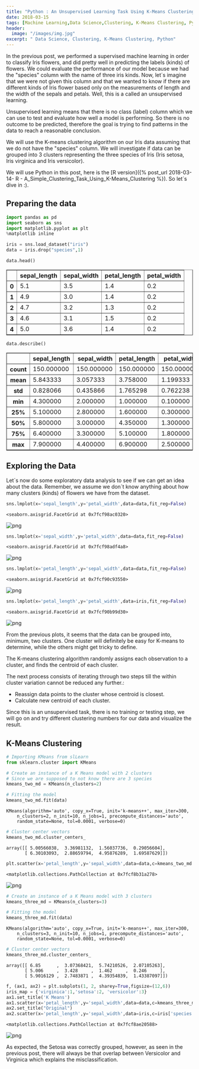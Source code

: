 ```yaml
---
title: "Python : An Unsupervised Learning Task Using K-Means Clustering"
date: 2018-03-15
tags: [Machine Learning,Data Science,Clustering, K-Means Clustering, Python]
header:
  image: "/images/img.jpg"
excerpt: " Data Science, Clustering, K-Means Clustering, Python"
---
```


In the previous post, we performed a supervised machine learning in order to classify Iris flowers, and did pretty well in predicting the labels (kinds) of flowers. We could evaluate the performance of our model because we had the "species" column with the name of three iris kinds. Now, let´s imagine that we were not given this column and that we wanted to know if there are different kinds of Iris flower based only on the measurements of length and the width of the sepals and petals. Well, this is a called an unsupervised learning.

Unsupervised learning means that there is no class (label) column which we can use to test and evaluate how well a model is performing. So there is no outcome to be predicted, therefore the goal is trying to find patterns in the data to reach a reasonable conclusion.

We will use the K-means clustering algorithm on our Iris data assuming that we do not have the "species" column. We will investigate if data can be grouped into 3 clusters representing the three species of Iris (Iris setosa, Iris virginica and Iris versicolor).


We will use Python in this post, here is the [R version]({% post_url 2018-03-14- R - A_Simple_Clustering_Task_Using_K-Means_Clustering %}). So let´s dive in :).

## Preparing the data


```python
import pandas as pd
import seaborn as sns
import matplotlib.pyplot as plt
%matplotlib inline
```


```python
iris = sns.load_dataset("iris")
data = iris.drop("species",1)
```


```python
data.head()
```




<div>
<style>
    .dataframe thead tr:only-child th {
        text-align: right;
    }

    .dataframe thead th {
        text-align: left;
    }

    .dataframe tbody tr th {
        vertical-align: top;
    }
</style>
<table border="1" class="dataframe">
  <thead>
    <tr style="text-align: right;">
      <th></th>
      <th>sepal_length</th>
      <th>sepal_width</th>
      <th>petal_length</th>
      <th>petal_width</th>
    </tr>
  </thead>
  <tbody>
    <tr>
      <th>0</th>
      <td>5.1</td>
      <td>3.5</td>
      <td>1.4</td>
      <td>0.2</td>
    </tr>
    <tr>
      <th>1</th>
      <td>4.9</td>
      <td>3.0</td>
      <td>1.4</td>
      <td>0.2</td>
    </tr>
    <tr>
      <th>2</th>
      <td>4.7</td>
      <td>3.2</td>
      <td>1.3</td>
      <td>0.2</td>
    </tr>
    <tr>
      <th>3</th>
      <td>4.6</td>
      <td>3.1</td>
      <td>1.5</td>
      <td>0.2</td>
    </tr>
    <tr>
      <th>4</th>
      <td>5.0</td>
      <td>3.6</td>
      <td>1.4</td>
      <td>0.2</td>
    </tr>
  </tbody>
</table>
</div>




```python
data.describe()
```




<div>
<style>
    .dataframe thead tr:only-child th {
        text-align: right;
    }

    .dataframe thead th {
        text-align: left;
    }

    .dataframe tbody tr th {
        vertical-align: top;
    }
</style>
<table border="1" class="dataframe">
  <thead>
    <tr style="text-align: right;">
      <th></th>
      <th>sepal_length</th>
      <th>sepal_width</th>
      <th>petal_length</th>
      <th>petal_width</th>
    </tr>
  </thead>
  <tbody>
    <tr>
      <th>count</th>
      <td>150.000000</td>
      <td>150.000000</td>
      <td>150.000000</td>
      <td>150.000000</td>
    </tr>
    <tr>
      <th>mean</th>
      <td>5.843333</td>
      <td>3.057333</td>
      <td>3.758000</td>
      <td>1.199333</td>
    </tr>
    <tr>
      <th>std</th>
      <td>0.828066</td>
      <td>0.435866</td>
      <td>1.765298</td>
      <td>0.762238</td>
    </tr>
    <tr>
      <th>min</th>
      <td>4.300000</td>
      <td>2.000000</td>
      <td>1.000000</td>
      <td>0.100000</td>
    </tr>
    <tr>
      <th>25%</th>
      <td>5.100000</td>
      <td>2.800000</td>
      <td>1.600000</td>
      <td>0.300000</td>
    </tr>
    <tr>
      <th>50%</th>
      <td>5.800000</td>
      <td>3.000000</td>
      <td>4.350000</td>
      <td>1.300000</td>
    </tr>
    <tr>
      <th>75%</th>
      <td>6.400000</td>
      <td>3.300000</td>
      <td>5.100000</td>
      <td>1.800000</td>
    </tr>
    <tr>
      <th>max</th>
      <td>7.900000</td>
      <td>4.400000</td>
      <td>6.900000</td>
      <td>2.500000</td>
    </tr>
  </tbody>
</table>
</div>



## Exploring the Data

Let´s now do some exploratory data analysis to see if we can get an idea about the data. Remember, we assume we don´t know anything about how many clusters (kinds) of flowers we have from the dataset.


```python
sns.lmplot(x='sepal_length',y='petal_width',data=data,fit_reg=False)
```




    <seaborn.axisgrid.FacetGrid at 0x7fcf98ac0320>




![png](/images/KMeansClustering/output_11_1.png)



```python
sns.lmplot(x='sepal_width',y='petal_width',data=data,fit_reg=False)
```




    <seaborn.axisgrid.FacetGrid at 0x7fcf98adf4a8>




![png](/images/KMeansClustering/output_12_1.png)



```python
sns.lmplot(x='petal_length',y='sepal_width',data=data,fit_reg=False)
```




    <seaborn.axisgrid.FacetGrid at 0x7fcf90c93550>




![png](/images/KMeansClustering/output_13_1.png)



```python
sns.lmplot(x='petal_length',y='petal_width',data=iris,fit_reg=False)
```




    <seaborn.axisgrid.FacetGrid at 0x7fcf90b99d30>




![png](/images/KMeansClustering/output_14_1.png)


From the previous plots, it seems that the data can be grouped into, minimum, two clusters. One cluster will definitely be easy for K-means to determine, while the others might get tricky to define.

The K-means clustering algorithm randomly assigns each observation to a cluster, and finds the centroid of each cluster.

The next process consists of iterating through two steps till the within cluster variation cannot be reduced any further.:

* Reassign data points to the cluster whose centroid is closest.
* Calculate new centroid of each cluster.

Since this is an unsupervised task, there is no training or testing step, we will go on and try different clustering numbers for our data and visualize the result.

## K-Means Clustering


```python
# Importing KMeans from slLearn
from sklearn.cluster import KMeans
```


```python
# Create an instance of a K Means model with 2 clusters
# Since we are supposed to not know there are 3 species
kmeans_two_md = KMeans(n_clusters=2)
```


```python
# Fitting the model
kmeans_two_md.fit(data)
```




    KMeans(algorithm='auto', copy_x=True, init='k-means++', max_iter=300,
        n_clusters=2, n_init=10, n_jobs=1, precompute_distances='auto',
        random_state=None, tol=0.0001, verbose=0)




```python
# Cluster center vectors
kmeans_two_md.cluster_centers_
```




    array([[ 5.00566038,  3.36981132,  1.56037736,  0.29056604],
           [ 6.30103093,  2.88659794,  4.95876289,  1.69587629]])




```python
plt.scatter(x='petal_length',y='sepal_width',data=data,c=kmeans_two_md.labels_)
```




    <matplotlib.collections.PathCollection at 0x7fcf8b31a278>




![png](/images/KMeansClustering/output_24_1.png)



```python
# Create an instance of a K Means model with 3 clusters
kmeans_three_md = KMeans(n_clusters=3)
```


```python
# Fitting the model
kmeans_three_md.fit(data)
```




    KMeans(algorithm='auto', copy_x=True, init='k-means++', max_iter=300,
        n_clusters=3, n_init=10, n_jobs=1, precompute_distances='auto',
        random_state=None, tol=0.0001, verbose=0)




```python
# Cluster center vectors
kmeans_three_md.cluster_centers_
```




    array([[ 6.85      ,  3.07368421,  5.74210526,  2.07105263],
           [ 5.006     ,  3.428     ,  1.462     ,  0.246     ],
           [ 5.9016129 ,  2.7483871 ,  4.39354839,  1.43387097]])




```python
f, (ax1, ax2) = plt.subplots(1, 2, sharey=True,figsize=(12,6))
iris_map = {'virginica':1,'setosa':2, 'versicolor':3}
ax1.set_title('K Means')
ax1.scatter(x='petal_length',y='sepal_width',data=data,c=kmeans_three_md.labels_)
ax2.set_title("Original")
ax2.scatter(x='petal_length',y='sepal_width',data=iris,c=iris['species'].apply(lambda x: iris_map[x]))
```




    <matplotlib.collections.PathCollection at 0x7fcf8ae20588>




![png](/images/KMeansClustering/output_28_1.png)


As expected, the Setosa was correctly grouped, however, as seen in the previous post, there will always be that overlap between Versicolor and Virginica which explains the misclassification.
